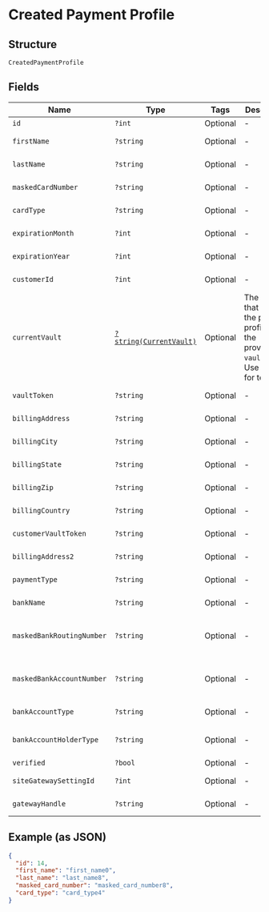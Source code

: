 
# Created Payment Profile

## Structure

`CreatedPaymentProfile`

## Fields

| Name | Type | Tags | Description | Getter | Setter |
|  --- | --- | --- | --- | --- | --- |
| `id` | `?int` | Optional | - | getId(): ?int | setId(?int id): void |
| `firstName` | `?string` | Optional | - | getFirstName(): ?string | setFirstName(?string firstName): void |
| `lastName` | `?string` | Optional | - | getLastName(): ?string | setLastName(?string lastName): void |
| `maskedCardNumber` | `?string` | Optional | - | getMaskedCardNumber(): ?string | setMaskedCardNumber(?string maskedCardNumber): void |
| `cardType` | `?string` | Optional | - | getCardType(): ?string | setCardType(?string cardType): void |
| `expirationMonth` | `?int` | Optional | - | getExpirationMonth(): ?int | setExpirationMonth(?int expirationMonth): void |
| `expirationYear` | `?int` | Optional | - | getExpirationYear(): ?int | setExpirationYear(?int expirationYear): void |
| `customerId` | `?int` | Optional | - | getCustomerId(): ?int | setCustomerId(?int customerId): void |
| `currentVault` | [`?string(CurrentVault)`](../../doc/models/current-vault.md) | Optional | The vault that stores the payment profile with the provided `vault_token`. Use `bogus` for testing. | getCurrentVault(): ?string | setCurrentVault(?string currentVault): void |
| `vaultToken` | `?string` | Optional | - | getVaultToken(): ?string | setVaultToken(?string vaultToken): void |
| `billingAddress` | `?string` | Optional | - | getBillingAddress(): ?string | setBillingAddress(?string billingAddress): void |
| `billingCity` | `?string` | Optional | - | getBillingCity(): ?string | setBillingCity(?string billingCity): void |
| `billingState` | `?string` | Optional | - | getBillingState(): ?string | setBillingState(?string billingState): void |
| `billingZip` | `?string` | Optional | - | getBillingZip(): ?string | setBillingZip(?string billingZip): void |
| `billingCountry` | `?string` | Optional | - | getBillingCountry(): ?string | setBillingCountry(?string billingCountry): void |
| `customerVaultToken` | `?string` | Optional | - | getCustomerVaultToken(): ?string | setCustomerVaultToken(?string customerVaultToken): void |
| `billingAddress2` | `?string` | Optional | - | getBillingAddress2(): ?string | setBillingAddress2(?string billingAddress2): void |
| `paymentType` | `?string` | Optional | - | getPaymentType(): ?string | setPaymentType(?string paymentType): void |
| `bankName` | `?string` | Optional | - | getBankName(): ?string | setBankName(?string bankName): void |
| `maskedBankRoutingNumber` | `?string` | Optional | - | getMaskedBankRoutingNumber(): ?string | setMaskedBankRoutingNumber(?string maskedBankRoutingNumber): void |
| `maskedBankAccountNumber` | `?string` | Optional | - | getMaskedBankAccountNumber(): ?string | setMaskedBankAccountNumber(?string maskedBankAccountNumber): void |
| `bankAccountType` | `?string` | Optional | - | getBankAccountType(): ?string | setBankAccountType(?string bankAccountType): void |
| `bankAccountHolderType` | `?string` | Optional | - | getBankAccountHolderType(): ?string | setBankAccountHolderType(?string bankAccountHolderType): void |
| `verified` | `?bool` | Optional | - | getVerified(): ?bool | setVerified(?bool verified): void |
| `siteGatewaySettingId` | `?int` | Optional | - | getSiteGatewaySettingId(): ?int | setSiteGatewaySettingId(?int siteGatewaySettingId): void |
| `gatewayHandle` | `?string` | Optional | - | getGatewayHandle(): ?string | setGatewayHandle(?string gatewayHandle): void |

## Example (as JSON)

```json
{
  "id": 14,
  "first_name": "first_name0",
  "last_name": "last_name8",
  "masked_card_number": "masked_card_number8",
  "card_type": "card_type4"
}
```

